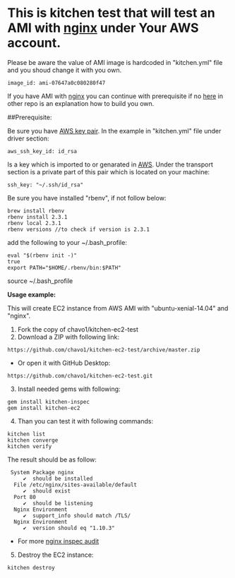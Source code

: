 
# This is kitchen test that will test an AMI with [nginx](https://www.nginx.com/) under Your AWS account.
Please be aware the value of AMI image is hardcoded in "kitchen.yml" file and you shoud change it with you own.
```
image_id: ami-07647a0c080280f47
```
If you have AMI with [nginx](https://www.nginx.com/) you can continue with prerequisite if no [here](https://github.com/chavo1/ami-nginx) in other repo is an explanation how to build you own.

##Prerequisite:

Be sure you have [AWS key pair](https://docs.aws.amazon.com/AWSEC2/latest/UserGuide/ec2-key-pairs.html). 
In the example in "kitchen.yml" file under driver section:

```
aws_ssh_key_id: id_rsa
```
Is a key which is imported to or genarated in [AWS](https://docs.aws.amazon.com/AWSEC2/latest/UserGuide/ec2-key-pairs.html). Under the transport section is a private part of this pair which is located on your machine:
```
ssh_key: "~/.ssh/id_rsa"
```
Be sure you have installed "rbenv", if not follow below:
```
brew install rbenv
rbenv install 2.3.1
rbenv local 2.3.1
rbenv versions //to check if version is 2.3.1
```
add the following to your ~/.bash_profile:

```
eval "$(rbenv init -)"
true
export PATH="$HOME/.rbenv/bin:$PATH"
```

source ~/.bash_profile

**Usage example:**

This will create EC2 instance from AWS AMI  with "ubuntu-xenial-14.04" and "nginx".

1.  Fork the copy of chavo1/kitchen-ec2-test
2.  Download a ZIP with following link:
```
https://github.com/chavo1/kitchen-ec2-test/archive/master.zip
```
 - Or open it with GitHub Desktop:
```
https://github.com/chavo1/kitchen-ec2-test.git
```
3. Install needed gems with following:
```
gem install kitchen-inspec
gem install kitchen-ec2
```
4. Than you can test it with following commands:

```
kitchen list
kitchen converge
kitchen verify
```
The result should be as follow:

```
 System Package nginx
     ✔  should be installed
  File /etc/nginx/sites-available/default
     ✔  should exist
  Port 80
     ✔  should be listening
  Nginx Environment
     ✔  support_info should match /TLS/
  Nginx Environment
     ✔  version should eq "1.10.3"
```

 - For more [nginx inspec audit](https://www.inspec.io/docs/reference/resources/nginx/)

5. Destroy the EC2 instance:
```
kitchen destroy
```
